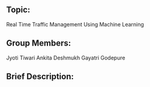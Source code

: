 ## Topic:
Real Time Traffic Management Using Machine Learning

## Group Members:
Jyoti Tiwari
Ankita Deshmukh
Gayatri Godepure

## Brief Description:
